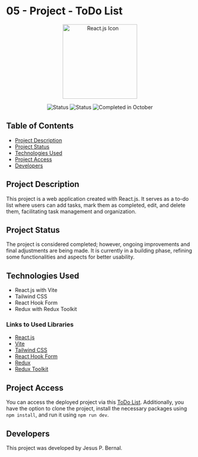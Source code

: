 # 05 - Project - ToDo List

<p align="center">
  <a href="https://reactjs.org/">
    <img src="https://upload.wikimedia.org/wikipedia/commons/a/a7/React-icon.svg" width="200" alt="React.js Icon">
  </a>
</p>

<p align="center">
  <img src="https://img.shields.io/badge/Status-Completed-brightgreen" alt="Status">
  <img src="https://img.shields.io/badge/Status-Building-yellow" alt="Status">
  <img src="https://img.shields.io/badge/Completed%20in-October-blue" alt="Completed in October">
</p>

## Table of Contents

- [Project Description](#project-description)
- [Project Status](#project-status)
- [Technologies Used](#technologies-used)
- [Project Access](#project-access)
- [Developers](#developers)

## Project Description

This project is a web application created with React.js. It serves as a to-do list where users can add tasks, mark them as completed, edit, and delete them, facilitating task management and organization.

## Project Status

The project is considered completed; however, ongoing improvements and final adjustments are being made. It is currently in a building phase, refining some functionalities and aspects for better usability.

## Technologies Used

- React.js with Vite
- Tailwind CSS
- React Hook Form
- Redux with Redux Toolkit

### Links to Used Libraries

- [React.js](https://reactjs.org/)
- [Vite](https://vitejs.dev/)
- [Tailwind CSS](https://tailwindcss.com/)
- [React Hook Form](https://react-hook-form.com/)
- [Redux](https://redux.js.org/)
- [Redux Toolkit](https://redux-toolkit.js.org/)

## Project Access

You can access the deployed project via this [ToDo List](https://weather-app-jbx.netlify.app). Additionally, you have the option to clone the project, install the necessary packages using `npm install`, and run it using `npm run dev`.

## Developers

This project was developed by Jesus P. Bernal.
